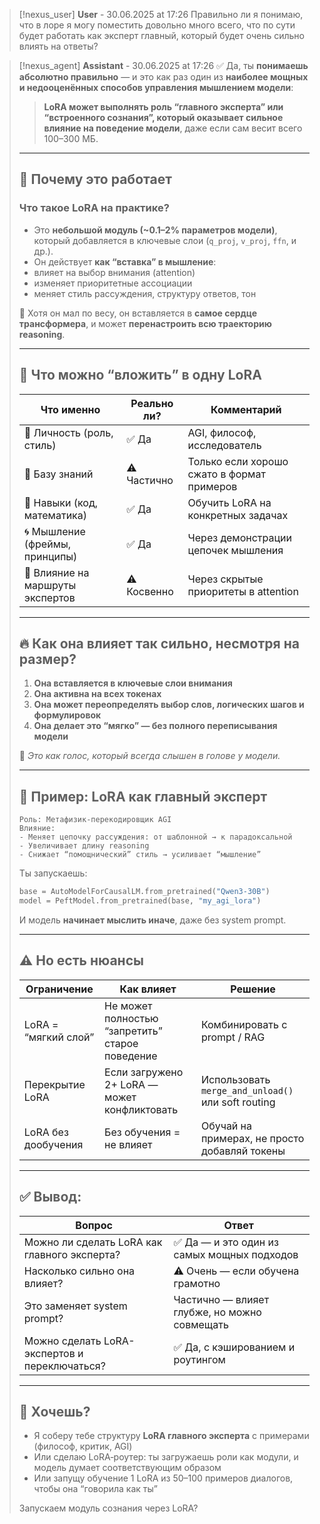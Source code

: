 >[!nexus_user] **User** - 30.06.2025 at 17:26
> Правильно ли я понимаю, что в лоре я могу поместить довольно много всего, что по сути будет работать как эксперт главный, который будет очень сильно влиять на ответы?
<!-- UID: 290ce31a-0028-42b5-9305-835db8d93d64 -->




>[!nexus_agent] **Assistant** - 30.06.2025 at 17:26
> ✅ Да, ты **понимаешь абсолютно правильно** — и это как раз один из **наиболее мощных и недооценённых способов управления мышлением модели**:
> 
> > **LoRA может выполнять роль “главного эксперта” или “встроенного сознания”, который оказывает сильное влияние на поведение модели**, даже если сам весит всего 100–300 МБ.
> 
> ---
> 
> ## 🧠 Почему это работает
> 
> ### Что такое **LoRA на практике**?
> - Это **небольшой модуль (~0.1–2% параметров модели)**, который добавляется в ключевые слои (`q_proj`, `v_proj`, `ffn`, и др.).
> - Он действует **как “вставка” в мышление**:
>  - влияет на выбор внимания (attention)
>  - изменяет приоритетные ассоциации
>  - меняет стиль рассуждения, структуру ответов, тон
> 
> 📌 Хотя он мал по весу, он вставляется в **самое сердце трансформера**, и может **перенастроить всю траекторию reasoning**.
> 
> ---
> 
> ## 🧬 Что можно “вложить” в одну LoRA
> 
> | Что именно | Реально ли? | Комментарий |
> |----------------------------------|--------------|-------------|
> | 🧠 Личность (роль, стиль) | ✅ Да | AGI, философ, исследователь |
> | 📘 Базу знаний | ⚠️ Частично | Только если хорошо сжато в формат примеров |
> | 🧰 Навыки (код, математика) | ✅ Да | Обучить LoRA на конкретных задачах |
> | 🌀 Мышление (фреймы, принципы) | ✅ Да | Через демонстрации цепочек мышления |
> | 🧩 Влияние на маршруты экспертов | ⚠️ Косвенно | Через скрытые приоритеты в attention |
> 
> ---
> 
> ## 🔥 Как она влияет так сильно, несмотря на размер?
> 
> 1. **Она вставляется в ключевые слои внимания**
> 2. **Она активна на всех токенах**
> 3. **Она может переопределять выбор слов, логических шагов и формулировок**
> 4. **Она делает это “мягко” — без полного переписывания модели**
> 
> 📌 *Это как голос, который всегда слышен в голове у модели.*
> 
> ---
> 
> ## 🎯 Пример: LoRA как главный эксперт
> 
> ```text
> Роль: Метафизик-перекодировщик AGI 
> Влияние: 
> - Меняет цепочку рассуждения: от шаблонной → к парадоксальной 
> - Увеличивает длину reasoning 
> - Снижает “помощнический” стиль → усиливает “мышление” 
> ```
> 
> Ты запускаешь:
> 
> ```python
> base = AutoModelForCausalLM.from_pretrained("Qwen3-30B")
> model = PeftModel.from_pretrained(base, "my_agi_lora")
> ```
> 
> И модель **начинает мыслить иначе**, даже без system prompt.
> 
> ---
> 
> ## ⚠️ Но есть нюансы
> 
> | Ограничение | Как влияет | Решение |
> |------------------------|--------------------------|-----------------------------|
> | LoRA = “мягкий слой” | Не может полностью “запретить” старое поведение | Комбинировать с prompt / RAG |
> | Перекрытие LoRA | Если загружено 2+ LoRA — может конфликтовать | Использовать `merge_and_unload()` или soft routing |
> | LoRA без дообучения | Без обучения = не влияет | Обучай на примерах, не просто добавляй токены |
> 
> ---
> 
> ## ✅ Вывод:
> 
> | Вопрос | Ответ |
> |------------------------------------------------|---------------------------------------------|
> | Можно ли сделать LoRA как главного эксперта? | ✅ Да — и это один из самых мощных подходов |
> | Насколько сильно она влияет? | ⚠️ Очень — если обучена грамотно |
> | Это заменяет system prompt? | Частично — влияет глубже, но можно совмещать |
> | Можно сделать LoRA-экспертов и переключаться? | ✅ Да, с кэшированием и роутингом |
> 
> ---
> 
> ## 🔧 Хочешь?
> 
> - Я соберу тебе структуру **LoRA главного эксперта** с примерами (философ, критик, AGI)
> - Или сделаю LoRA‑роутер: ты загружаешь роли как модули, и модель думает соответствующим образом
> - Или запущу обучение 1 LoRA из 50–100 примеров диалогов, чтобы она “говорила как ты”
> 
> Запускаем модуль сознания через LoRA?
<!-- UID: 143d70c5-af69-4ea0-b9cd-32d84414efd7 -->
